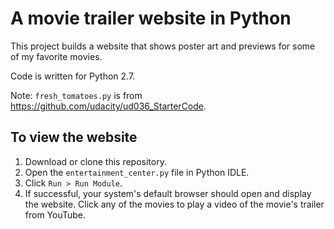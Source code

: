 # A movie trailer website in Python

This project builds a website that shows poster art and previews for some of my favorite movies.

Code is written for Python 2.7. 

Note: `fresh_tomatoes.py` is from https://github.com/udacity/ud036_StarterCode.

## To view the website

1. Download or clone this repository.
2. Open the `entertainment_center.py` file in Python IDLE.
3. Click `Run > Run Module`. 
4. If successful, your system's default browser should open and display the website. Click any of the movies to play a video of the movie's trailer from YouTube.
